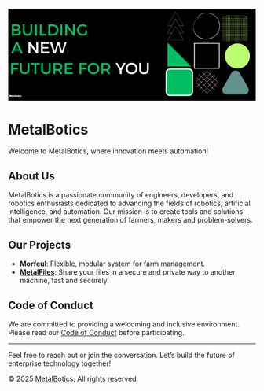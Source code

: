 
![MetalBotics Banner](./BUILDING%20A%20NEW%20WAY%20OF%20LIVING.png)

# MetalBotics 

Welcome to MetalBotics, where innovation meets automation!

## About Us

MetalBotics is a passionate community of engineers, developers, and robotics enthusiasts dedicated to advancing the fields of robotics, artificial intelligence, and automation. Our mission is to create tools and solutions that empower the next generation of farmers, makers and problem-solvers.

##  Our Projects

- **Morfeul**: Flexible, modular system for farm management.
- **[MetalFiles](https://metalfiles.tech)**: Share your files in a secure and private way to another machine, fast and securely.

##  Code of Conduct

We are committed to providing a welcoming and inclusive environment. Please read our [Code of Conduct](https://www.metalbotics.tech/privacy) before participating.

---

Feel free to reach out or join the conversation. Let’s build the future of enterprise technology together!

© 2025 [MetalBotics](https://www.metalbotics.tech). All rights reserved.

